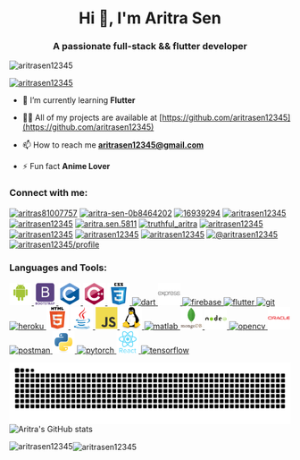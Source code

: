 <h1 align="center">Hi 👋, I'm Aritra Sen</h1>
<h3 align="center">A passionate full-stack && flutter developer</h3>

<p align="left"> <img src="https://komarev.com/ghpvc/?username=aritrasen12345&label=Profile%20views&color=0e56b4&style=flat-square" alt="aritrasen12345" /> </p>

<p align="left"> <a href="https://github.com/ryo-ma/github-profile-trophy"><img src="https://github-profile-trophy.vercel.app/?username=aritrasen12345" alt="aritrasen12345" /></a> </p>

- 🌱 I’m currently learning **Flutter**

- 👨‍💻 All of my projects are available at [https://github.com/aritrasen12345](https://github.com/aritrasen12345)

- 📫 How to reach me **aritrasen12345@gmail.com**

- ⚡ Fun fact **Anime Lover**



<h3 align="left">Connect with me:</h3>
<p align="left">
<a href="https://twitter.com/aritras81007757" target="blank"><img align="center" src="https://raw.githubusercontent.com/rahuldkjain/github-profile-readme-generator/master/src/images/icons/Social/twitter.svg" alt="aritras81007757" height="30" width="40" /></a>
<a href="https://linkedin.com/in/aritra-sen-0b8464202" target="blank"><img align="center" src="https://raw.githubusercontent.com/rahuldkjain/github-profile-readme-generator/master/src/images/icons/Social/linked-in-alt.svg" alt="aritra-sen-0b8464202" height="30" width="40" /></a>
<a href="https://stackoverflow.com/users/16939294" target="blank"><img align="center" src="https://raw.githubusercontent.com/rahuldkjain/github-profile-readme-generator/master/src/images/icons/Social/stack-overflow.svg" alt="16939294" height="30" width="40" /></a>
<a href="https://codesandbox.com/aritrasen12345" target="blank"><img align="center" src="https://cdn.jsdelivr.net/npm/simple-icons@3.0.1/icons/codesandbox.svg" alt="aritrasen12345" height="30" width="40" /></a>
<a href="https://kaggle.com/aritrasen12345" target="blank"><img align="center" src="https://raw.githubusercontent.com/rahuldkjain/github-profile-readme-generator/master/src/images/icons/Social/kaggle.svg" alt="aritrasen12345" height="30" width="40" /></a>
<a href="https://fb.com/aritra.sen.5811" target="blank"><img align="center" src="https://raw.githubusercontent.com/rahuldkjain/github-profile-readme-generator/master/src/images/icons/Social/facebook.svg" alt="aritra.sen.5811" height="30" width="40" /></a>
<a href="https://instagram.com/truthful_aritra" target="blank"><img align="center" src="https://raw.githubusercontent.com/rahuldkjain/github-profile-readme-generator/master/src/images/icons/Social/instagram.svg" alt="truthful_aritra" height="30" width="40" /></a>
<a href="https://www.codechef.com/users/aritrasen12345" target="blank"><img align="center" src="https://cdn.jsdelivr.net/npm/simple-icons@3.1.0/icons/codechef.svg" alt="aritrasen12345" height="30" width="40" /></a>
<a href="https://www.hackerrank.com/aritrasen12345" target="blank"><img align="center" src="https://raw.githubusercontent.com/rahuldkjain/github-profile-readme-generator/master/src/images/icons/Social/hackerrank.svg" alt="aritrasen12345" height="30" width="40" /></a>
<a href="https://codeforces.com/profile/aritrasen12345" target="blank"><img align="center" src="https://cdn.jsdelivr.net/npm/simple-icons@3.0.1/icons/codeforces.svg" alt="aritrasen12345" height="30" width="40" /></a>
<a href="https://www.leetcode.com/aritrasen12345" target="blank"><img align="center" src="https://raw.githubusercontent.com/rahuldkjain/github-profile-readme-generator/master/src/images/icons/Social/leet-code.svg" alt="aritrasen12345" height="30" width="40" /></a>
<a href="https://www.hackerearth.com/@aritrasen12345" target="blank"><img align="center" src="https://raw.githubusercontent.com/rahuldkjain/github-profile-readme-generator/master/src/images/icons/Social/hackerearth.svg" alt="@aritrasen12345" height="30" width="40" /></a>
<a href="https://auth.geeksforgeeks.org/user/aritrasen12345/profile" target="blank"><img align="center" src="https://raw.githubusercontent.com/rahuldkjain/github-profile-readme-generator/master/src/images/icons/Social/geeks-for-geeks.svg" alt="aritrasen12345/profile" height="30" width="40" /></a>
</p>


<h3 align="left">Languages and Tools:</h3>
<p align="left"> <a href="https://developer.android.com" target="_blank"> <img src="https://raw.githubusercontent.com/devicons/devicon/master/icons/android/android-original-wordmark.svg" alt="android" width="40" height="40"/> </a> <a href="https://getbootstrap.com" target="_blank"> <img src="https://raw.githubusercontent.com/devicons/devicon/master/icons/bootstrap/bootstrap-plain-wordmark.svg" alt="bootstrap" width="40" height="40"/> </a> <a href="https://www.cprogramming.com/" target="_blank"> <img src="https://raw.githubusercontent.com/devicons/devicon/master/icons/c/c-original.svg" alt="c" width="40" height="40"/> </a> <a href="https://www.w3schools.com/cpp/" target="_blank"> <img src="https://raw.githubusercontent.com/devicons/devicon/master/icons/cplusplus/cplusplus-original.svg" alt="cplusplus" width="40" height="40"/> </a> <a href="https://www.w3schools.com/css/" target="_blank"> <img src="https://raw.githubusercontent.com/devicons/devicon/master/icons/css3/css3-original-wordmark.svg" alt="css3" width="40" height="40"/> </a> <a href="https://dart.dev" target="_blank"> <img src="https://www.vectorlogo.zone/logos/dartlang/dartlang-icon.svg" alt="dart" width="40" height="40"/> </a> <a href="https://expressjs.com" target="_blank"> <img src="https://raw.githubusercontent.com/devicons/devicon/master/icons/express/express-original-wordmark.svg" alt="express" width="40" height="40"/> </a> <a href="https://firebase.google.com/" target="_blank"> <img src="https://www.vectorlogo.zone/logos/firebase/firebase-icon.svg" alt="firebase" width="40" height="40"/> </a> <a href="https://flutter.dev" target="_blank"> <img src="https://www.vectorlogo.zone/logos/flutterio/flutterio-icon.svg" alt="flutter" width="40" height="40"/> </a> <a href="https://git-scm.com/" target="_blank"> <img src="https://www.vectorlogo.zone/logos/git-scm/git-scm-icon.svg" alt="git" width="40" height="40"/> </a> <a href="https://heroku.com" target="_blank"> <img src="https://www.vectorlogo.zone/logos/heroku/heroku-icon.svg" alt="heroku" width="40" height="40"/> </a> <a href="https://www.w3.org/html/" target="_blank"> <img src="https://raw.githubusercontent.com/devicons/devicon/master/icons/html5/html5-original-wordmark.svg" alt="html5" width="40" height="40"/> </a> <a href="https://www.java.com" target="_blank"> <img src="https://raw.githubusercontent.com/devicons/devicon/master/icons/java/java-original.svg" alt="java" width="40" height="40"/> </a> <a href="https://developer.mozilla.org/en-US/docs/Web/JavaScript" target="_blank"> <img src="https://raw.githubusercontent.com/devicons/devicon/master/icons/javascript/javascript-original.svg" alt="javascript" width="40" height="40"/> </a> <a href="https://www.linux.org/" target="_blank"> <img src="https://raw.githubusercontent.com/devicons/devicon/master/icons/linux/linux-original.svg" alt="linux" width="40" height="40"/> </a> <a href="https://www.mathworks.com/" target="_blank"> <img src="https://upload.wikimedia.org/wikipedia/commons/2/21/Matlab_Logo.png" alt="matlab" width="40" height="40"/> </a> <a href="https://www.mongodb.com/" target="_blank"> <img src="https://raw.githubusercontent.com/devicons/devicon/master/icons/mongodb/mongodb-original-wordmark.svg" alt="mongodb" width="40" height="40"/> </a> <a href="https://nodejs.org" target="_blank"> <img src="https://raw.githubusercontent.com/devicons/devicon/master/icons/nodejs/nodejs-original-wordmark.svg" alt="nodejs" width="40" height="40"/> </a> <a href="https://opencv.org/" target="_blank"> <img src="https://www.vectorlogo.zone/logos/opencv/opencv-icon.svg" alt="opencv" width="40" height="40"/> </a> <a href="https://www.oracle.com/" target="_blank"> <img src="https://raw.githubusercontent.com/devicons/devicon/master/icons/oracle/oracle-original.svg" alt="oracle" width="40" height="40"/> </a> <a href="https://postman.com" target="_blank"> <img src="https://www.vectorlogo.zone/logos/getpostman/getpostman-icon.svg" alt="postman" width="40" height="40"/> </a> <a href="https://www.python.org" target="_blank"> <img src="https://raw.githubusercontent.com/devicons/devicon/master/icons/python/python-original.svg" alt="python" width="40" height="40"/> </a> <a href="https://pytorch.org/" target="_blank"> <img src="https://www.vectorlogo.zone/logos/pytorch/pytorch-icon.svg" alt="pytorch" width="40" height="40"/> </a> <a href="https://reactjs.org/" target="_blank"> <img src="https://raw.githubusercontent.com/devicons/devicon/master/icons/react/react-original-wordmark.svg" alt="react" width="40" height="40"/> </a> <a href="https://www.tensorflow.org" target="_blank"> <img src="https://www.vectorlogo.zone/logos/tensorflow/tensorflow-icon.svg" alt="tensorflow" width="40" height="40"/> </a> </p>
<div>
  <img align="left" alt="GIF" src="https://github.com/sagnikghoshcr7/images/blob/master/Profile%20Readme/github-contribution-grid-snake.svg"/>
</div>

![Aritra's GitHub stats](https://github-readme-stats-lime-pi.vercel.app/api?username=aritrasen12345&show_icons=true&theme=radical)

<p><img align="left" src="https://github-readme-stats-lime-pi.vercel.app/api/top-langs?username=aritrasen12345&show_icons=true&theme=dark&locale=en&layout=compact" alt="aritrasen12345" /></p>

<p><img align="center" src="https://github-readme-streak-stats.herokuapp.com/?user=aritrasen12345&theme=dark" alt="aritrasen12345" /></p>
